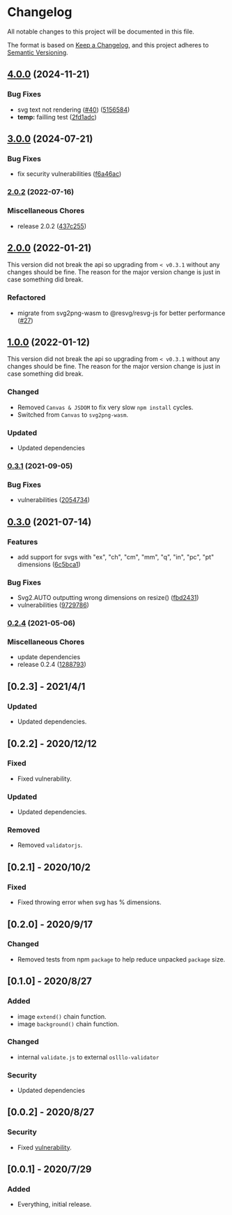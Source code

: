 # Changelog

All notable changes to this project will be documented in this file.

The format is based on [Keep a Changelog](https://keepachangelog.com/en/1.0.0/),
and this project adheres to [Semantic Versioning](https://semver.org/spec/v2.0.0.html).

## [4.0.0](https://github.com/oslllo/svg2/compare/v3.0.0...v4.0.0) (2024-11-21)


### Bug Fixes

* svg text not rendering ([#40](https://github.com/oslllo/svg2/issues/40)) ([5156584](https://github.com/oslllo/svg2/commit/515658496cbf413f006b98f771721fd3387ffbfe))
* **temp:** failling test ([2fd1adc](https://github.com/oslllo/svg2/commit/2fd1adc33221b32d8c78522162ea38bc4b7fd678))

## [3.0.0](https://github.com/oslllo/svg2/compare/v2.0.2...v3.0.0) (2024-07-21)


### Bug Fixes

* fix security vulnerabilities ([f6a46ac](https://github.com/oslllo/svg2/commit/f6a46ac709ba91fe45118acf16fda63102e03725))

### [2.0.2](https://www.github.com/oslllo/svg2/compare/v2.0.0...v2.0.2) (2022-07-16)


### Miscellaneous Chores

* release 2.0.2 ([437c255](https://www.github.com/oslllo/svg2/commit/437c2555cf0456c2fd7651af4f0a1ba16c288896))

## [2.0.0](https://www.github.com/oslllo/svg2/compare/v1.0.0...v2.0.0) (2022-01-21)


This version did not break the api so upgrading from `< v0.3.1` without any changes should be fine. The reason for the major version change is just in case something did break.

### Refactored

- migrate from svg2png-wasm to @resvg/resvg-js for better performance ([#27](https://github.com/oslllo/svg2/pull/27))


## [1.0.0](https://www.github.com/oslllo/svg2/compare/v0.3.1...v1.0.0) (2022-01-12)

This version did not break the api so upgrading from `< v0.3.1` without any changes should be fine. The reason for the major version change is just in case something did break.

### Changed

- Removed `Canvas & JSDOM` to fix very slow `npm install` cycles.
- Switched from `Canvas` to `svg2png-wasm`.

### Updated

- Updated dependencies

### [0.3.1](https://www.github.com/oslllo/svg2/compare/v0.3.0...v0.3.1) (2021-09-05)

### Bug Fixes

- vulnerabilities ([2054734](https://www.github.com/oslllo/svg2/commit/2054734c151f1373eee47ad9f951bd70237e3a5f))

## [0.3.0](https://www.github.com/oslllo/svg2/compare/v0.2.4...v0.3.0) (2021-07-14)

### Features

- add support for svgs with "ex", "ch", "cm", "mm", "q", "in", "pc", "pt" dimensions ([6c5bca1](https://www.github.com/oslllo/svg2/commit/6c5bca16e8a123ec3d9b821ffed8138e56630778))

### Bug Fixes

- Svg2.AUTO outputting wrong dimensions on resize() ([fbd2431](https://www.github.com/oslllo/svg2/commit/fbd24319de0b9f8a62955809d42a4f433dc70186))
- vulnerabilities ([9729786](https://www.github.com/oslllo/svg2/commit/97297861d21ddafc75b38a004ceea7c449f0a743))

### [0.2.4](https://www.github.com/oslllo/svg2/compare/v0.2.3...v0.2.4) (2021-05-06)

### Miscellaneous Chores

- update dependencies
- release 0.2.4 ([1288793](https://www.github.com/oslllo/svg2/commit/12887938271b92f466bec2de7da94034685aa65b))

## [0.2.3] - 2021/4/1

### Updated

- Updated dependencies.

## [0.2.2] - 2020/12/12

### Fixed

- Fixed vulnerability.

### Updated

- Updated dependencies.

### Removed

- Removed `validatorjs`.

## [0.2.1] - 2020/10/2

### Fixed

- Fixed throwing error when svg has % dimensions.

## [0.2.0] - 2020/9/17

### Changed

- Removed tests from npm `package` to help reduce unpacked `package` size.

## [0.1.0] - 2020/8/27

### Added

- image `extend()` chain function.
- image `background()` chain function.

### Changed

- internal `validate.js` to external `oslllo-validator`

### Security

- Updated dependencies

## [0.0.2] - 2020/8/27

### Security

- Fixed [vulnerability](https://npmjs.com/advisories/1523).

## [0.0.1] - 2020/7/29

### Added

- Everything, initial release.
